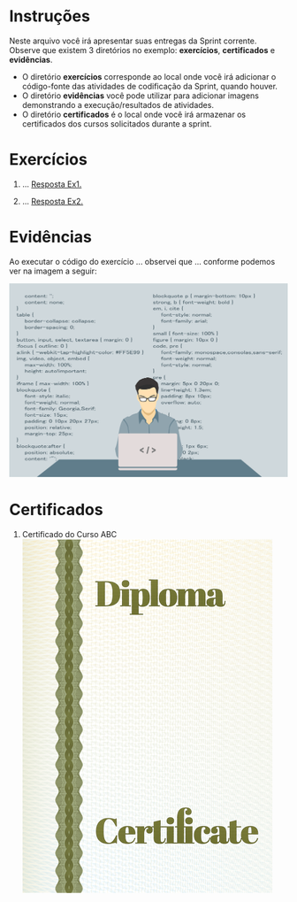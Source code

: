 
# Instruções

Neste arquivo você irá apresentar suas entregas da Sprint corrente. Observe que existem 3 diretórios no exemplo: **exercícios**, **certificados** e **evidências**.

 - O diretório **exercícios** corresponde ao local onde você irá adicionar o código-fonte das atividades de codificação da Sprint, quando houver.
 - O diretório **evidências** você pode utilizar para adicionar imagens demonstrando a execução/resultados de atividades.
 - O diretório **certificados** é o local onde você irá armazenar os certificados dos cursos solicitados durante a sprint.



# Exercícios

1. ...
[Resposta Ex1.](exercicios/ex1.txt)


2. ...
[Resposta Ex2.](exercicios/ex2.txt)




# Evidências

Ao executar o código do exercício ... observei que ... conforme podemos ver na imagem a seguir:


![Evidencia 1](evidencias/sample.webp)



# Certificados

1. Certificado do Curso ABC
![Curso ABC](certificados/sample.png)
